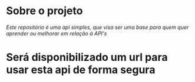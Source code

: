 # Sobre o projeto

*Este repositório é uma api simples, que visa ser uma base para quem quer aprender ou melhorar em relação á API's*

# Será disponibilizado um url para usar esta api de forma segura
